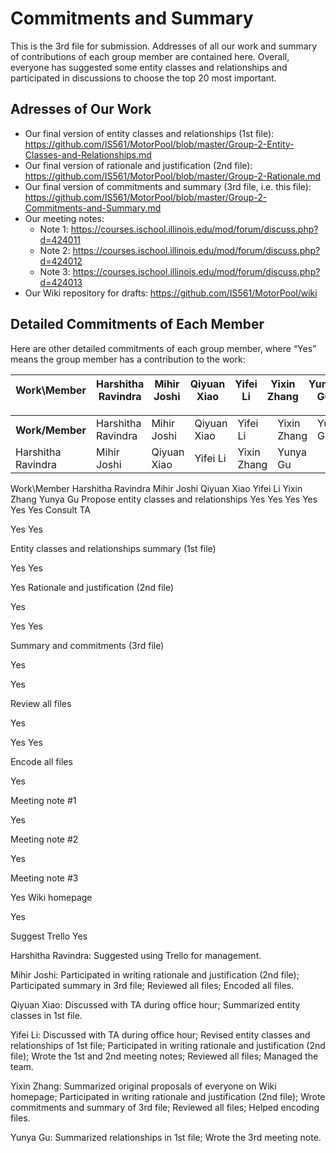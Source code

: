 # Commitments and Summary

This is the 3rd file for submission. Addresses of all our work and summary of contributions of each group member are contained here. Overall, everyone has suggested some entity classes and relationships and participated in discussions to choose the top 20 most important. 

## Adresses of Our Work
- Our final version of entity classes and relationships (1st file): https://github.com/IS561/MotorPool/blob/master/Group-2-Entity-Classes-and-Relationships.md
- Our final version of rationale and justification (2nd file): https://github.com/IS561/MotorPool/blob/master/Group-2-Rationale.md
- Our final version of commitments and summary (3rd file, i.e. this file): https://github.com/IS561/MotorPool/blob/master/Group-2-Commitments-and-Summary.md
- Our meeting notes: 
	- Note 1: https://courses.ischool.illinois.edu/mod/forum/discuss.php?d=424011
	- Note 2: https://courses.ischool.illinois.edu/mod/forum/discuss.php?d=424012
	- Note 3: https://courses.ischool.illinois.edu/mod/forum/discuss.php?d=424013 
- Our Wiki repository for drafts: https://github.com/IS561/MotorPool/wiki

## Detailed Commitments of Each Member
Here are other detailed commitments of each group member, where “Yes” means the group member has a contribution to the work:

| Work\Member | Harshitha Ravindra | Mihir Joshi | Qiyuan Xiao | Yifei Li | Yixin Zhang | Yunya Gu |
| ----------- | ------------------ | ----------- | ----------- | -------- | ----------- | -------- |

<table>
     <tr>
        <th>Work/Member</th>
        <td>Harshitha Ravindra</th>
        <td>Mihir Joshi</td>
        <td>Qiyuan Xiao</td>
        <td>Yifei Li</td>
        <td>Yixin Zhang</td>
        <td>Yunya Gu</td>
     </tr>
     </tr>
        <td>Harshitha Ravindra</td>
        <td>Mihir Joshi</td>
        <td>Qiyuan Xiao</td>
        <td>Yifei Li</td>
        <td>Yixin Zhang</td>
        <td>Yunya Gu</td>
     <tr>
</table>

Work\Member
Harshitha Ravindra
Mihir Joshi
Qiyuan Xiao
Yifei Li
Yixin Zhang
Yunya Gu
Propose entity classes and relationships
Yes
Yes
Yes
Yes
Yes
Yes
Consult TA




Yes
Yes




Entity classes and relationships summary (1st file)




Yes
Yes


Yes
Rationale and justification (2nd file)


Yes


Yes
Yes


Summary and commitments (3rd file)


Yes




Yes


Review all files


Yes


Yes
Yes


Encode all files


Yes








Meeting note #1






Yes




Meeting note #2






Yes




Meeting note #3










Yes
Wiki homepage








Yes


Suggest Trello
Yes












Harshitha Ravindra: Suggested using Trello for management.

Mihir Joshi: Participated in writing rationale and justification (2nd file); Participated summary in 3rd file; Reviewed all files; Encoded all files.

Qiyuan Xiao: Discussed with TA during office hour; Summarized entity classes in 1st file.

Yifei Li: Discussed with TA during office hour; Revised entity classes and relationships of 1st file; Participated in writing rationale and justification (2nd file); Wrote the 1st and 2nd meeting notes; Reviewed all files; Managed the team.

Yixin Zhang: Summarized original proposals of everyone on Wiki homepage; Participated in writing rationale and justification (2nd file); Wrote commitments and summary of 3rd file; Reviewed all files; Helped encoding files.

Yunya Gu: Summarized relationships in 1st file; Wrote the 3rd meeting note.










